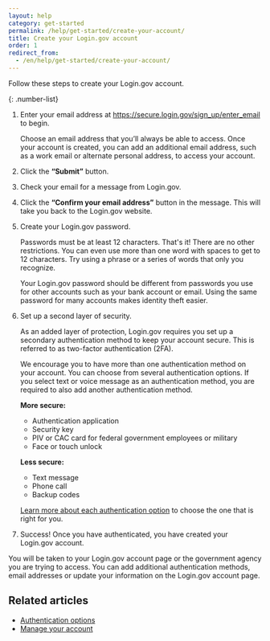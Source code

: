 ```yaml
---
layout: help
category: get-started
permalink: /help/get-started/create-your-account/
title: Create your Login.gov account
order: 1
redirect_from:
  - /en/help/get-started/create-your-account/
---
```

Follow these steps to create your Login.gov account.

{: .number-list}

1. Enter your email address at <https://secure.login.gov/sign_up/enter_email> to begin.

   Choose an email address that you’ll always be able to access. Once your account is created, you can add an additional email address, such as a work email or alternate personal address, to access your account.
2. Click the **“Submit”** button.
3. Check your email for a message from Login.gov.
4. Click the **“Confirm your email address”** button in the message. This will take you back to the Login.gov website.
5. Create your Login.gov password.

   Passwords must be at least 12 characters. That's it! There are no other restrictions. You can even use more than one word with spaces to get to 12 characters. Try using a phrase or a series of words that only you recognize.

   Your Login.gov password should be different from passwords you use for other accounts such as your bank account or email. Using the same password for many accounts makes identity theft easier.
6. Set up a second layer of security.

   As an added layer of protection, Login.gov requires you set up a secondary authentication method to keep your account secure. This is referred to as two-factor authentication (2FA).

   We encourage you to have more than one authentication method on your account. You can choose from several authentication options. If you select text or voice message as an authentication method, you are required to also add another authentication method.

   **More secure:**

   * Authentication application
   * Security key
   * PIV or CAC card for federal government employees or military
   * Face or touch unlock

   **Less secure:**

   * Text message
   * Phone call
   * Backup codes

   [Learn more about each authentication option](/help/get-started/authentication-options/) to choose the one that is right for you.
7. Success! Once you have authenticated, you have created your Login.gov account.

You will be taken to your Login.gov account page or the government agency you are trying to access. You can add additional authentication methods, email addresses or update your information on the Login.gov account page.

## Related articles

* [Authentication options](/help/get-started/authentication-options/)
* [Manage your account](/help/manage-your-account/overview/)